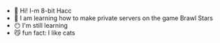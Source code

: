 - 👋 Hi! I-m 8-bit Hacc
- 👀 I am learning how to make private servers on the game Brawl Stars
- 😶 I'm still learning
- 😼 fun fact: I like cats

<!---
BasiDent/8-bithacc is a ✨ special ✨ repository because its `README.md` (this file) appears on your GitHub profile.
You can click the Preview link to take a look at your changes.
--->

